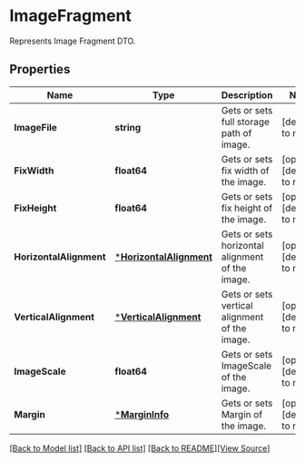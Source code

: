 # ImageFragment
Represents Image Fragment DTO.

## Properties
Name | Type | Description | Notes
------------ | ------------- | ------------- | -------------
**ImageFile** | **string** | Gets or sets full storage path of image. | [default to null]
**FixWidth** | **float64** | Gets or sets fix width of the image. | [optional] [default to null]
**FixHeight** | **float64** | Gets or sets fix height of the image. | [optional] [default to null]
**HorizontalAlignment** | [***HorizontalAlignment**](HorizontalAlignment.md) | Gets or sets horizontal alignment of the image. | [optional] [default to null]
**VerticalAlignment** | [***VerticalAlignment**](VerticalAlignment.md) | Gets or sets vertical alignment of the image. | [optional] [default to null]
**ImageScale** | **float64** | Gets or sets ImageScale of the image. | [optional] [default to null]
**Margin** | [***MarginInfo**](MarginInfo.md) | Gets or sets Margin of the image. | [optional] [default to null]

[[Back to Model list]](../README.md#documentation-for-models) [[Back to API list]](../README.md#documentation-for-api-endpoints) [[Back to README]](../README.md)[[View Source]](../image_fragment.go)


